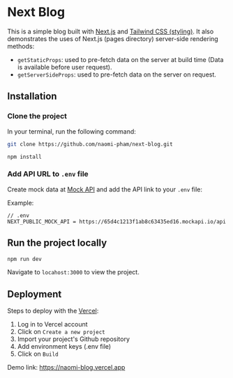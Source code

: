 # Next Blog

This is a simple blog built with [Next.js](https://nextjs.org/) and [Tailwind CSS (styling)](https://tailwindcss.com/docs/). It also demonstrates the uses of Next.js (pages directory) server-side rendering methods:

- `getStaticProps`: used to pre-fetch data on the server at build time (Data is available before user request). 
- `getServerSideProps`: used to pre-fetch data on the server on request.

## Installation

### Clone the project

In your terminal, run the following command: 

```bash
git clone https://github.com/naomi-pham/next-blog.git
```

```
npm install
```

### Add API URL to `.env` file

Create mock data at [Mock API](https://mockapi.io/) and add the API link to your `.env` file: 

Example: 

```
// .env
NEXT_PUBLIC_MOCK_API = https://65d4c1213f1ab8c63435ed16.mockapi.io/api
```

## Run the project locally

```bash
npm run dev
```

Navigate to `locahost:3000` to view the project.

## Deployment

Steps to deploy with the [Vercel](https://vercel.com/dashboard): 

1. Log in to Vercel account
2. Click on `Create a new project`
3. Import your project's Github repository
4. Add environment keys (.env file)
5. Click on `Build`

Demo link: https://naomi-blog.vercel.app


